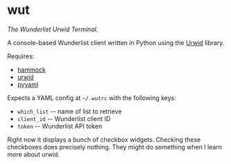 # wut
*The Wunderlist Urwid Terminal.*

A console-based Wunderlist client written in Python using the
[Urwid](http://www.urwid.org/) library.

Requires:

* [hammock](https://github.com/kadirpekel/hammock)
* [urwid](http://urwid.org/)
* [pyyaml](http://pyyaml.org/)

Expects a YAML config at `~/.wutrc` with the following keys:

 * `which_list` -- name of list to retrieve
 * `client_id` -- Wunderlist client ID
 * `token` -- Wunderlist API token

Right now it displays a bunch of checkbox widgets. Checking these checkboxes
does precisely nothing. They might do something when I learn more about urwid.
